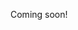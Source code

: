 Coming soon!

<!--

https://news.ycombinator.com/item?id=25642062

https://www.reddit.com/r/rust/comments/acucrs/rust_at_speed_building_a_fast_concurrent_database/
https://pdos.csail.mit.edu/papers/noria:osdi18.pdf
https://blog.acolyer.org/2018/10/29/noria-dynamic-partially-stateful-data-flow-for-high-performance-web-applications/
https://docs.rs/noria/0.1.2/noria/
https://github.com/mit-pdos/noria
https://www.youtube.com/watch?v=s19G6n0UjsM

https://github.com/TimelyDataflow/differential-dataflow
http://michaelisard.com/pubs/differentialdataflow.pdf
https://blog.acolyer.org/2015/06/17/differential-dataflow/
https://docs.rs/differential-dataflow/0.10.0/differential_dataflow/

-->
